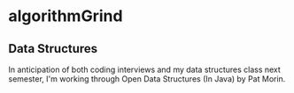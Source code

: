 # algorithmGrind

## Data Structures
In anticipation of both coding interviews and my data structures class next semester, I'm working through Open Data Structures (In Java) by Pat Morin.
